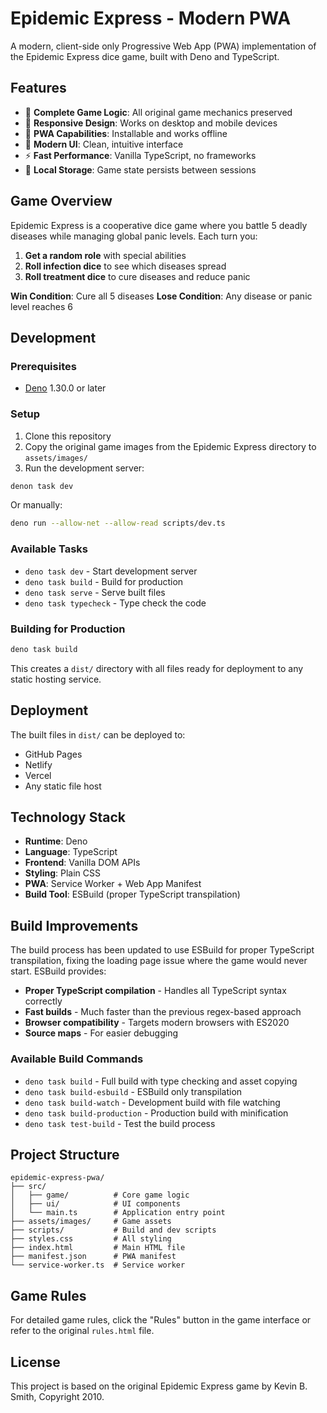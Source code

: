 # Epidemic Express - Modern PWA

A modern, client-side only Progressive Web App (PWA) implementation of the Epidemic Express dice game, built with Deno and TypeScript.

## Features

- 🎲 **Complete Game Logic**: All original game mechanics preserved
- 📱 **Responsive Design**: Works on desktop and mobile devices
- 🔄 **PWA Capabilities**: Installable and works offline
- 🎨 **Modern UI**: Clean, intuitive interface
- ⚡ **Fast Performance**: Vanilla TypeScript, no frameworks
- 💾 **Local Storage**: Game state persists between sessions

## Game Overview

Epidemic Express is a cooperative dice game where you battle 5 deadly diseases while managing global panic levels. Each turn you:

1. **Get a random role** with special abilities
2. **Roll infection dice** to see which diseases spread
3. **Roll treatment dice** to cure diseases and reduce panic

**Win Condition**: Cure all 5 diseases
**Lose Condition**: Any disease or panic level reaches 6

## Development

### Prerequisites
- [Deno](https://deno.land/) 1.30.0 or later

### Setup
1. Clone this repository
2. Copy the original game images from the Epidemic Express directory to `assets/images/`
3. Run the development server:

```bash
denon task dev
```

Or manually:
```bash
deno run --allow-net --allow-read scripts/dev.ts
```

### Available Tasks

- `deno task dev` - Start development server
- `deno task build` - Build for production
- `deno task serve` - Serve built files
- `deno task typecheck` - Type check the code

### Building for Production

```bash
deno task build
```

This creates a `dist/` directory with all files ready for deployment to any static hosting service.

## Deployment

The built files in `dist/` can be deployed to:
- GitHub Pages
- Netlify
- Vercel
- Any static file host

## Technology Stack

- **Runtime**: Deno
- **Language**: TypeScript
- **Frontend**: Vanilla DOM APIs
- **Styling**: Plain CSS
- **PWA**: Service Worker + Web App Manifest
- **Build Tool**: ESBuild (proper TypeScript transpilation)

## Build Improvements

The build process has been updated to use ESBuild for proper TypeScript transpilation, fixing the loading page issue where the game would never start. ESBuild provides:

- **Proper TypeScript compilation** - Handles all TypeScript syntax correctly
- **Fast builds** - Much faster than the previous regex-based approach
- **Browser compatibility** - Targets modern browsers with ES2020
- **Source maps** - For easier debugging

### Available Build Commands

- `deno task build` - Full build with type checking and asset copying
- `deno task build-esbuild` - ESBuild only transpilation
- `deno task build-watch` - Development build with file watching
- `deno task build-production` - Production build with minification
- `deno task test-build` - Test the build process

## Project Structure

```
epidemic-express-pwa/
├── src/
│   ├── game/          # Core game logic
│   ├── ui/            # UI components
│   └── main.ts        # Application entry point
├── assets/images/     # Game assets
├── scripts/           # Build and dev scripts
├── styles.css         # All styling
├── index.html         # Main HTML file
├── manifest.json      # PWA manifest
└── service-worker.ts  # Service worker
```

## Game Rules

For detailed game rules, click the "Rules" button in the game interface or refer to the original `rules.html` file.

## License

This project is based on the original Epidemic Express game by Kevin B. Smith, Copyright 2010.